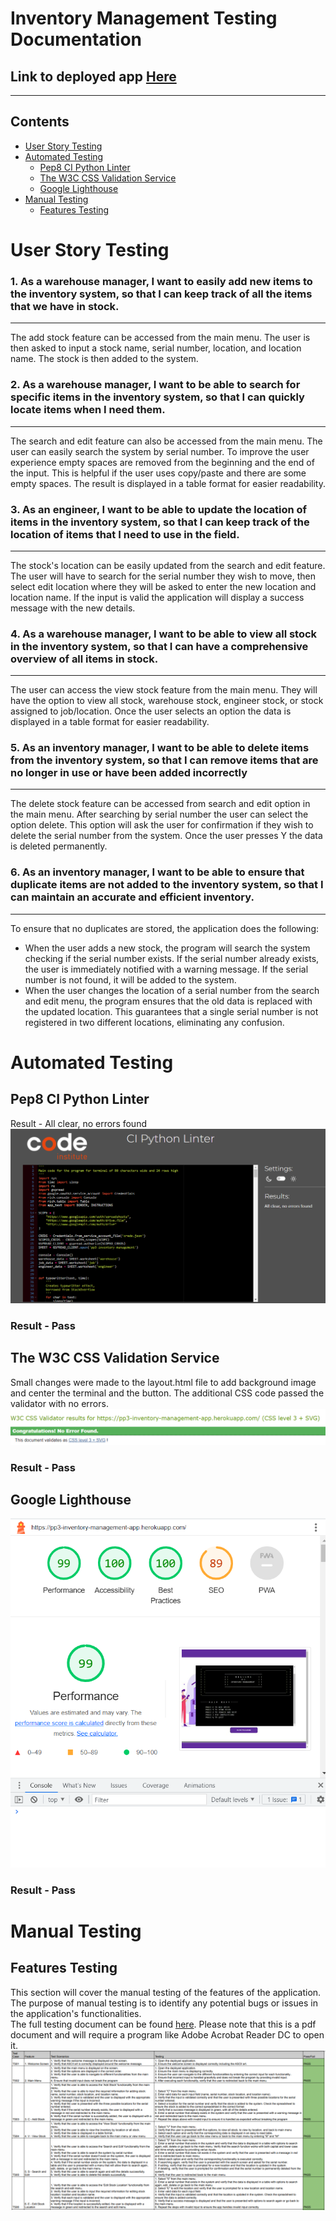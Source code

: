 # Inventory Management Testing Documentation
## Link to deployed app [Here](https://pp3-inventory-management-app.herokuapp.com/)
---
## Contents
* [User Story Testing](#user-story-testing)
* [Automated Testing](#automated-testing)
  * [Pep8 CI Python Linter](#pep8-ci-python-linter)
  * [The W3C CSS Validation Service](#the-w3c-css-validation-service)
  * [Google Lighthouse](#google-lighthouse)
* [Manual Testing](#manual-testing)
  * [Features Testing](#features-testing)

# User Story Testing

### 1.  As a warehouse manager, I want to easily add new items to the inventory system, so that I can keep track of all the items that we have in stock.
---
The add stock feature can be accessed from the main menu. The user is then asked to input a stock name, serial number, location, and location name. The stock is then added to the system. 

### 2. As a warehouse manager, I want to be able to search for specific items in the inventory system, so that I can quickly locate items when I need them.
---
The search and edit feature can also be accessed from the main menu. The user can easily search the system by serial number. To improve the user experience empty spaces are removed from the beginning and the end of the input. This is helpful if the user uses copy/paste and there are some empty spaces. The result is displayed in a table format for easier readability. 

### 3. As an engineer, I want to be able to update the location of items in the inventory system, so that I can keep track of the location of items that I need to use in the field.
---
The stock's location can be easily updated from the search and edit feature. The user will have to search for the serial number they wish to move, then select edit location where they will be asked to enter the new location and location name. If the input is valid the application will display a success message with the new details. 

### 4. As a warehouse manager, I want to be able to view all stock in the inventory system, so that I can have a comprehensive overview of all items in stock.
---
The user can access the view stock feature from the main menu. They will have the option to view all stock, warehouse stock, engineer stock, or stock assigned to job/location. Once the user selects an option the data is displayed in a table format for easier readability. 

### 5. As an inventory manager, I want to be able to delete items from the inventory system, so that I can remove items that are no longer in use or have been added incorrectly
---
The delete stock feature can be accessed from search and edit option in the main menu. After searching by serial number the user can select the option delete. This option will ask the user for confirmation if they wish to delete the serial number from the system. Once the user presses Y the data is deleted permanently.

### 6. As an inventory manager, I want to be able to ensure that duplicate items are not added to the inventory system, so that I can maintain an accurate and efficient inventory.
---
To ensure that no duplicates are stored, the application does the following:
- When the user adds a new stock, the program will search the system checking if the serial number exists.  If the serial number already exists, the user is immediately notified with a warning message. If the serial number is not found, it will be added to the system. 
- When the user changes the location of a serial number from the search and edit menu, the program ensures that the old data is replaced with the updated location. This guarantees that a single serial number is not registered in two different locations, eliminating any confusion.

# Automated Testing
## Pep8 CI Python Linter
Result - All clear, no errors found <br>
![Pep8](./assets/testing/pep8.PNG) <br>
### Result - Pass

## The W3C CSS Validation Service
Small changes were made to the layout.html file to add background image and center the terminal and the button. The additional CSS code passed the validator with no errors. <br>
![CSS Validator](./assets/testing/css-validator.PNG) <br>
### Result - Pass

## Google Lighthouse
![Lighthouse](./assets/testing/lighthouse.PNG) <br>
### Result - Pass

# Manual Testing
## Features Testing
This section will cover the manual testing of the features of the application. The purpose of manual testing is to identify any potential bugs or issues in the application's functionalities. <br>
The full testing document can be found [here](./assets/testing/PP3-testing.pdf). Please note that this is a pdf document and will require a program like Adobe Acrobat Reader DC to open it.  <br>
![Lighthouse](./assets/testing/manual-test-features.PNG) <br>